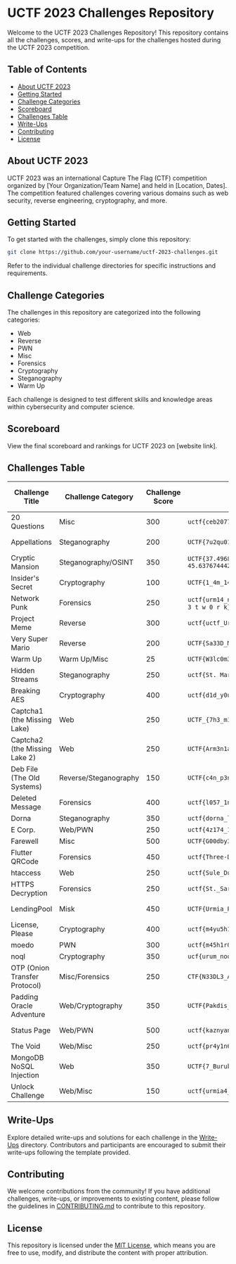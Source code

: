 # UCTF 2023 Challenges Repository

Welcome to the UCTF 2023 Challenges Repository! This repository contains all the challenges, scores, and write-ups for the challenges hosted during the UCTF 2023 competition.

## Table of Contents

- [About UCTF 2023](#about-uctf-2023)
- [Getting Started](#getting-started)
- [Challenge Categories](#challenge-categories)
- [Scoreboard](#scoreboard)
- [Challenges Table](#challenges-table)
- [Write-Ups](#write-ups)
- [Contributing](#contributing)
- [License](#license)

## About UCTF 2023

UCTF 2023 was an international Capture The Flag (CTF) competition organized by [Your Organization/Team Name] and held in [Location, Dates]. The competition featured challenges covering various domains such as web security, reverse engineering, cryptography, and more.

## Getting Started

To get started with the challenges, simply clone this repository:

```bash
git clone https://github.com/your-username/uctf-2023-challenges.git
```

Refer to the individual challenge directories for specific instructions and requirements.

## Challenge Categories

The challenges in this repository are categorized into the following categories:

- Web
- Reverse
- PWN
- Misc
- Forensics
- Cryptography
- Steganography
- Warm Up

Each challenge is designed to test different skills and knowledge areas within cybersecurity and computer science.

## Scoreboard

View the final scoreboard and rankings for UCTF 2023 on [website link].

## Challenges Table

| Challenge Title       | Challenge Category | Challenge Score | Challenge Flag    | Official Description/Write-up Link           |
|-----------------------|--------------------|-----------------|-------------------|---------------------------------------------|
| 20 Questions           | Misc                | 300             | `uctf{ceb20772e0c9d240c75eb26b0e37abee}`     | [20 Questions Write-up](https://github.com/UrmiaCTF/UCTF-2023/tree/main/20_questions_ctf#write-up) |
| Appellations           | Steganography            | 200             | `UCTF{7u2qu01535011741230f4242841j4n}`     | [Appellations Write-up](https://github.com/UrmiaCTF/UCTF-2023/tree/main/Appellations#-write-up) |
| Cryptic Mansion           | Steganography/OSINT                | 350             | `UCTF{37.496805716848954, 45.63767444207702}`     | [Cryptic Mansion Write-up](https://github.com/UrmiaCTF/UCTF-2023/tree/main/Cryptic-Mansion#-write-up) |
| Insider's Secret           | Cryptography            | 100             | `UCTF{1_4m_14k3_u2m14}`     | [Insider's Secret Write-up](https://github.com/UrmiaCTF/UCTF-2023/tree/main/Insiders-Secret#-write-up) |
| Network Punk           | Forensics                | 250             | `uctf{urm14_n3tw0rk}` or `uctf{u r m 1 4 _ n 3 t w 0 r k}`    | [Network Punk Write-up]([write-ups/challenge3.md](https://github.com/UrmiaCTF/UCTF-2023/tree/main/NetworkPunk#write-up)) |
| Project Meme           | Reverse            | 300             | `uctf{uctf_UrmiaDesert}`     | [Project Meme Write-up](https://github.com/UrmiaCTF/UCTF-2023/tree/main/ProjectMeme#write-up) |
| Very Super Mario           | Reverse                | 200             | `UCTF{Sa33D_Mar0uf_1s_7h3_MAR10}`     | [Very Super Mario Write-up](https://github.com/UrmiaCTF/UCTF-2023/tree/main/VerySuperMario#write-up) |
| Warm Up           | Warm Up/Misc            | 25             | `UCTF{W3lc0m3_t0_URMIA}`     | [Warm Up Write-up]([write-ups/challenge2.md](https://github.com/UrmiaCTF/UCTF-2023/tree/main/WarmUp#write-up)) |
| Hidden Streams           | Steganography                | 250             | `uctf{St. Mary Church}`     | [Hidden Streams Write-up](https://github.com/UrmiaCTF/UCTF-2023/tree/main/ads-ctf#write-up) |
| Breaking AES           | Cryptography            | 400             | `uctf{d1d_y0u_ju57_br34k_435}`     | [Breaking AES Write-up](https://github.com/UrmiaCTF/UCTF-2023/tree/main/breaking-aes-ctf#write-up) |
| Captcha1 (the Missing Lake)           | Web                | 250             | `UCTF_{7h3_m1551n6_l4k3}`     | [Captcha1 (the Missing Lake) Write-up](https://github.com/UrmiaCTF/UCTF-2023/tree/main/captcha1#write-up) |
| Captcha2 (the Missing Lake 2)           | Web            | 250             | `UCTF{Arm3n1an_m0uflon}`     | [Captcha2 (the Missing Lake 2) Write-up](https://github.com/UrmiaCTF/UCTF-2023/tree/main/captcha2#write-up) |
| Deb File (The Old Systems)           | Reverse/Steganography                | 150             | `UCTF{c4n_p3n6u1n5_5urv1v3_1n_54l7_w473r}`     | [Deb File (The Old Systems) Write-up](https://github.com/UrmiaCTF/UCTF-2023/tree/main/deb-file#write-up) |
| Deleted Message           | Forensics            | 400             | `uctf{l057_1n_urm14}`     | [Deleted Message Write-up](https://github.com/UrmiaCTF/UCTF-2023/tree/main/deleted-message-ctf#write-up) |
| Dorna           | Steganography                | 350             | `uctf{dorna_lar_yovasi}`     | [Dorna Write-up](https://github.com/UrmiaCTF/UCTF-2023/tree/main/dorna#write-up) |
| E Corp.           | Web/PWN            | 250             | `uctf{4z174_1n_urm14}`     | [E Corp. Write-up](https://github.com/UrmiaCTF/UCTF-2023/tree/main/e-corp-ctf#write-up) |
| Farewell           | Misc                | 500             | `UCTF{G00dby3_fr13nd}`     | [Farewell Write-up](https://github.com/UrmiaCTF/UCTF-2023/tree/main/farewell#write-up) |
| Flutter QRCode           | Forensics            | 450             | `uctf{Three-Domes-Urmia}`     | [Flutter QRCode Write-up](https://github.com/UrmiaCTF/UCTF-2023/tree/main/flutter_QRCode#write-up) |
| htaccess           | Web                | 250             | `uctf{Sule_Dukol_waterfall}`     | [htaccess Write-up](https://github.com/UrmiaCTF/UCTF-2023/tree/main/htaccess-ctf#write-up) |
| HTTPS Decryption           | Forensics                | 250             | `uctf{St._Sarkis_Church}`     | [HTTPS Decryption Write-up](https://github.com/UrmiaCTF/UCTF-2023/tree/main/https-decryption-ctf#write-up) |
| LendingPool           | Misk            | 450             | `UCTF{Urmia_P4radise0fIran}`     | [LendingPool Write-up](https://github.com/UrmiaCTF/UCTF-2023/tree/main/lending-pool#write-up) |
| License, Please           | Cryptography                | 400             | `uctf{m4yu5h11_15_my_w41fu}`     | [License, Please Write-up](https://github.com/UrmiaCTF/UCTF-2023/tree/main/license-please-ctf#write-up) |
| moedo           | PWN                | 300             | `uctf{m45h1r0_d1dn7_61v3_up}`     | [moedo Write-up](https://github.com/UrmiaCTF/UCTF-2023/tree/main/moedo-ctf#write-up) |
| noql           | Cryptography            | 350             | `ucf{urum_noql}`     | [noql Write-up](https://github.com/UrmiaCTF/UCTF-2023/tree/main/noql_uctf#write-up) |
| OTP (Onion Transfer Protocol)           | Misc/Forensics                | 250             | `CTF{N33DL3_AM0NG_0NI0NS}`     | [OTP (Onion Transfer Protocol) Write-up](https://github.com/UrmiaCTF/UCTF-2023/tree/main/otp-ctf#write-up) |
| Padding Oracle Adventure           | Web/Cryptography                | 350             | `UCTF{Pakdis_Factory}`     | [Padding Oracle Adventure Write-up](https://github.com/UrmiaCTF/UCTF-2023/tree/main/poa_cbc#write-up) |
| Status Page           | Web/PWN            | 500             | `uctf{kaznyannyan4}`     | [Status Page Write-up](https://github.com/UrmiaCTF/UCTF-2023/tree/main/status-page-ctf#write-up) |
| The Void           | Web/Misc                | 250             | `uctf{pr4y1n6_47_57_m4ry}`     | [The Void Write-up](https://github.com/UrmiaCTF/UCTF-2023/tree/main/the-void-ctf#write-up) |
| MongoDB NoSQL Injection           | Web            | 350             | `UCTF{7_Burukh_Kuchase}`     | [MongoDB NoSQL Injection Write-up](https://github.com/UrmiaCTF/UCTF-2023/tree/main/uctf_mongo#write-up) |
| Unlock Challenge           | Web/Misc                | 150             | `uctf{urmia4_lake_salt_g3m}`     | [Unlock Challenge Write-up](https://github.com/UrmiaCTF/UCTF-2023/tree/main/unlock-challenge-ctf#write-up) |


## Write-Ups

Explore detailed write-ups and solutions for each challenge in the [Write-Ups](write-ups/) directory. Contributors and participants are encouraged to submit their write-ups following the template provided.

## Contributing

We welcome contributions from the community! If you have additional challenges, write-ups, or improvements to existing content, please follow the guidelines in [CONTRIBUTING.md](CONTRIBUTING.md) to contribute to this repository.

## License

This repository is licensed under the [MIT License](LICENSE), which means you are free to use, modify, and distribute the content with proper attribution.
